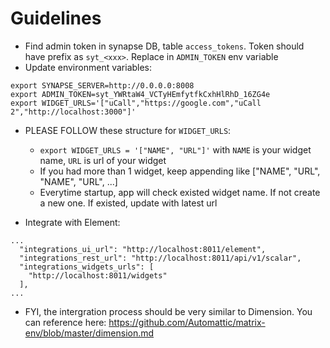 # Guidelines
- Find admin token in synapse DB, table `access_tokens`. Token should have prefix as `syt_<xxx>`. Replace in `ADMIN_TOKEN` env variable
- Update environment variables:
```
export SYNAPSE_SERVER=http://0.0.0.0:8008
export ADMIN_TOKEN=syt_YWRtaW4_VCTyHEmfytfkCxhHlRhD_16ZG4e
export WIDGET_URLS='["uCall","https://google.com","uCall 2","http://localhost:3000"]'
```
- PLEASE FOLLOW these structure for `WIDGET_URLS`:
  - `export WIDGET_URLS = '["NAME", "URL"]'` with `NAME` is your widget name, `URL` is url of your widget
  - If you had more than 1 widget, keep appending like ["NAME", "URL", "NAME", "URL", ...]
  - Everytime startup, app will check existed widget name. If not create a new one. If existed, update with latest url

- Integrate with Element:
```
...
  "integrations_ui_url": "http://localhost:8011/element",
  "integrations_rest_url": "http://localhost:8011/api/v1/scalar",
  "integrations_widgets_urls": [
    "http://localhost:8011/widgets"
  ],
...
```

- FYI, the intergration process should be very similar to Dimension. You can reference here: https://github.com/Automattic/matrix-env/blob/master/dimension.md